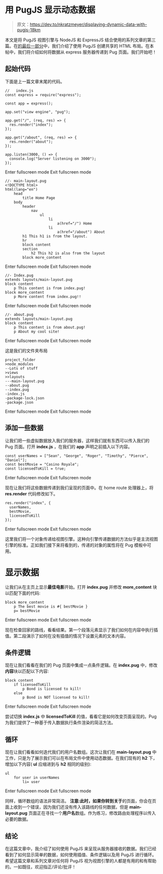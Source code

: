 # 用 PugJS 显示动态数据

> 原文：<https://dev.to/nkratzmeyer/displaying-dynamic-data-with-pugjs-18km>

本文是将 PugJS 视图引擎与 NodeJS 和 ExpressJS 结合使用的系列文章的第三篇。在[的最后一部分](https://dev.to/nkratzmeyer/shared-html-layouts-with-pugjs-2j04)中，我们介绍了使用 PugJS 创建共享的 HTML 布局。在本帖中，我们将介绍如何将数据从 express 服务器传递到 Pug 页面。我们开始吧！

## 起始代码

下面是上一篇文章末尾的代码。

```
//   index.js
const express = require("express");

const app = express();

app.set("view engine", "pug");

app.get("/", (req, res) => {
  res.render("index");
});

app.get("/about", (req, res) => {
  res.render("about");
});

app.listen(3000, () => {
  console.log("Server listening on 3000");
}); 
```

Enter fullscreen mode Exit fullscreen mode

```
//- main-layout.pug
<!DOCTYPE html>
html(lang="en")
    head
        title Home Page
    body
        header
            nav
                ul
                    li
                        a(href="/") Home
                    li
                        a(href="/about") About
        h1 This h1 is from the layout.
        hr
        block content
        section
            h2 This h2 is also from the layout
        block more_content 
```

Enter fullscreen mode Exit fullscreen mode

```
//- Index.pug
extends layouts/main-layout.pug
block content
    p This content is from index.pug!
block more_content
    p More content from index.pug!! 
```

Enter fullscreen mode Exit fullscreen mode

```
//- about.pug
extends layouts/main-layout.pug
block content
    p This content is from about.pug!
    p About my cool site! 
```

Enter fullscreen mode Exit fullscreen mode

这是我们的文件夹布局

```
project_folder
>node_modules
--Lots of stuff
>views
>>layouts
---main-layout.pug
--about.pug
--index.pug
-index.js
-package-lock.json
-package.json 
```

Enter fullscreen mode Exit fullscreen mode

## 添加一些数据

让我们把一些虚拟数据放入我们的服务器，这样我们就有东西可以传入我们的 Pug 页面。打开 **index.js** ，在我们的 **app** 声明之前插入以下内容。

```
const userNames = ["Sean", "George", "Roger", "Timothy", "Pierce", "Daniel"];
const bestMovie = "Casino Royale";
const licensedToKill = true; 
```

Enter fullscreen mode Exit fullscreen mode

现在让我们将这些数据传递到我们呈现的页面中。在 home route 处理器上，将 **res.render** 代码修改如下。

```
res.render("index", {
  userNames,
  bestMovie,
  licensedToKill
}); 
```

Enter fullscreen mode Exit fullscreen mode

这里我们将一个对象传递给视图引擎。这种向引擎传递数据的方法似乎是主流视图引擎的标准。正如我们接下来将看到的，传递的对象的属性将在 Pug 模板中可用。

# 显示数据

让我们从在主页上显示**最佳电影**开始。打开 **index.pug** 并修改 **more_content** 块以匹配下面的代码:

```
block more_content
    p The best movie is #{ bestMovie }
    p= bestMovie 
```

Enter fullscreen mode Exit fullscreen mode

现在检查回家的路线，看看结果。第一个段落元素显示了我们如何在内容中执行插值。第二段演示了如何在没有插值的情况下设置元素的文本内容。

## 条件逻辑

现在让我们看看在我们的 Pug 页面中集成一点条件逻辑。在 **index.pug** 中，修改**内容**块以匹配以下内容:

```
block content
    if licensedToKill
        p Bond is licensed to kill!
    else
        p Bond is NOT licensed to kill! 
```

Enter fullscreen mode Exit fullscreen mode

尝试切换 **index.js** 中 **licensedToKill** 的值，看看它是如何改变页面呈现的。Pug 为我们提供了一种基于传入数据执行条件渲染的简洁方法。

## 循环

现在让我们看看如何迭代我们的用户名数组。这次让我们在 **main-layout.pug** 中工作，只是为了展示我们可以在布局文件中使用动态数据。在我们现有的 **h2** 下，增加以下内容( **ul** 应缩进到与 **h2** 相同的级别):

```
ul
    for user in userNames
        li= user 
```

Enter fullscreen mode Exit fullscreen mode

同样，循环数组的语法非常简洁。
**注意:**此时，如果你转到**关于**的页面，你会在页面上收到一个错误，因为我们还没有传入该路线的任何数据，但是 **main-layout.pug** 页面正在寻找一个**用户名**数组。作为练习，修改路由处理程序以传入必要的数据。

## 结论

在这篇文章中，我介绍了如何使用 PugJS 来呈现从服务器接收的数据。我们已经看到了如何显示简单的数据，如何使用插值、条件逻辑以及用 PugJS 进行循环。希望这篇文章和系列文章对任何将 PugJS 视为视图引擎的人都是有用的和有帮助的。一如既往，欢迎指正/评论/批评！